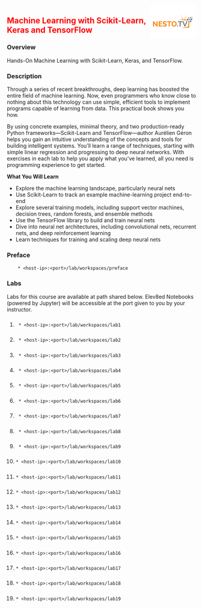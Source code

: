 <img align="right" src="./logo-small.png">

<h2><span style="color:red;">Machine Learning with Scikit-Learn, Keras and TensorFlow</span></h2>

### Overview
Hands-On Machine Learning with Scikit-Learn, Keras, and TensorFlow.

### Description
Through a series of recent breakthroughs, deep learning has boosted the entire field of machine learning. Now, even programmers who know close to nothing about this technology can use simple, efficient tools to implement programs capable of learning from data. This practical book shows you how.

By using concrete examples, minimal theory, and two production-ready Python frameworks—Scikit-Learn and TensorFlow—author Aurélien Géron helps you gain an intuitive understanding of the concepts and tools for building intelligent systems. You’ll learn a range of techniques, starting with simple linear regression and progressing to deep neural networks. With exercises in each lab to help you apply what you’ve learned, all you need is programming experience to get started.

**What You Will Learn**

- Explore the machine learning landscape, particularly neural nets
- Use Scikit-Learn to track an example machine-learning project end-to-end
- Explore several training models, including support vector machines, decision trees, random forests, and ensemble methods
- Use the TensorFlow library to build and train neural nets
- Dive into neural net architectures, including convolutional nets, recurrent nets, and deep reinforcement learning
- Learn techniques for training and scaling deep neural nets

### Preface
		* <host-ip>:<port>/lab/workspaces/preface

### Labs

Labs for this course are available at path shared below. Elev8ed Notebooks (powered by Jupyter) will be accessible at the port given to you by your instructor. 

1. ##### 
		* <host-ip>:<port>/lab/workspaces/lab1
2. ##### 
		* <host-ip>:<port>/lab/workspaces/lab2
3. ##### 
		* <host-ip>:<port>/lab/workspaces/lab3
4. ##### 
		* <host-ip>:<port>/lab/workspaces/lab4
5. ##### 
		* <host-ip>:<port>/lab/workspaces/lab5
6. ##### 
		* <host-ip>:<port>/lab/workspaces/lab6
7. ##### 
		* <host-ip>:<port>/lab/workspaces/lab7
8. ##### 
		* <host-ip>:<port>/lab/workspaces/lab8
9. ##### 
		* <host-ip>:<port>/lab/workspaces/lab9
10. ##### 
		* <host-ip>:<port>/lab/workspaces/lab10
11. ##### 
		* <host-ip>:<port>/lab/workspaces/lab11
12. ##### 
		* <host-ip>:<port>/lab/workspaces/lab12
13. ##### 
		* <host-ip>:<port>/lab/workspaces/lab13
14. ##### 
		* <host-ip>:<port>/lab/workspaces/lab14
15. ##### 
		* <host-ip>:<port>/lab/workspaces/lab15
16. ##### 
		* <host-ip>:<port>/lab/workspaces/lab16
17. ##### 
		* <host-ip>:<port>/lab/workspaces/lab17
18. ##### 
		* <host-ip>:<port>/lab/workspaces/lab18
19. ##### 
		* <host-ip>:<port>/lab/workspaces/lab19
